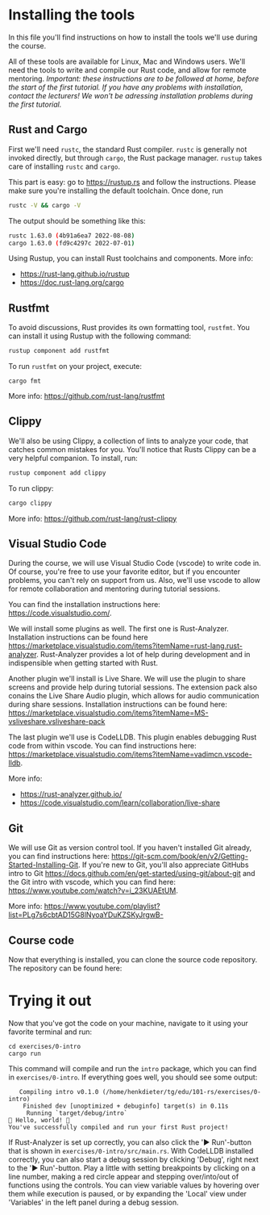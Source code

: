 # Installing the tools
In this file you'll find instructions on how to install the tools we'll use during the course.

All of these tools are available for Linux, Mac and Windows users. We'll need the tools to write and compile our Rust code, and allow for remote mentoring. *Important: these instructions are to be followed at home, before the start of the first tutorial. If you have any problems with installation, contact the lecturers! We won't be adressing installation problems during the first tutorial.*

## Rust and Cargo
First we'll need `rustc`, the standard Rust compiler. `rustc` is generally not invoked directly, but through `cargo`, the Rust package manager. `rustup` takes care of installing `rustc` and `cargo`.

This part is easy: go to <https://rustup.rs> and follow the instructions. Please make sure you're installing the default toolchain. Once done, run

```bash
rustc -V && cargo -V
```

The output should be something like this:

```bash
rustc 1.63.0 (4b91a6ea7 2022-08-08)
cargo 1.63.0 (fd9c4297c 2022-07-01)
```

Using Rustup, you can install Rust toolchains and components. More info: 
- <https://rust-lang.github.io/rustup>
- <https://doc.rust-lang.org/cargo>

## Rustfmt
To avoid discussions, Rust provides its own formatting tool, `rustfmt`. You can install it using Rustup with the following command:

```bash
rustup component add rustfmt
```

To run `rustfmt` on your project, execute:

```
cargo fmt
```

More info: <https://github.com/rust-lang/rustfmt>

## Clippy
We'll also be using Clippy, a collection of lints to analyze your code, that catches common mistakes for you. You'll notice that Rusts Clippy can be a very helpful companion. To install, run:

```bash
rustup component add clippy
```

To run clippy:

```bash
cargo clippy
```

More info: <https://github.com/rust-lang/rust-clippy>

## Visual Studio Code
During the course, we will use Visual Studio Code (vscode) to write code in. Of course, you're free to use your favorite editor, but if you encounter problems, you can't rely on support from us. Also, we'll use vscode to allow for remote collaboration and mentoring during tutorial sessions.

You can find the installation instructions here: <https://code.visualstudio.com/>.

We will install some plugins as well. The first one is Rust-Analyzer. Installation instructions can be found here <https://marketplace.visualstudio.com/items?itemName=rust-lang.rust-analyzer>. Rust-Analyzer provides a lot of help during development and in indispensible when getting started with Rust.

Another plugin we'll install is Live Share. We will use the plugin to share screens and provide help during tutorial sessions. The extension pack also conains the Live Share Audio plugin, which allows for audio communication during share sessions. Installation instructions can be found here: <https://marketplace.visualstudio.com/items?itemName=MS-vsliveshare.vsliveshare-pack>

The last plugin we'll use is CodeLLDB. This plugin enables debugging Rust code from within vscode. You can find instructions here: <https://marketplace.visualstudio.com/items?itemName=vadimcn.vscode-lldb>.


More info:
- <https://rust-analyzer.github.io/>
- <https://code.visualstudio.com/learn/collaboration/live-share>

## Git
We will use Git as version control tool. If you haven't installed Git already, you can find instructions here: <https://git-scm.com/book/en/v2/Getting-Started-Installing-Git>. If you're new to Git, you'll also appreciate GitHubs intro to Git <https://docs.github.com/en/get-started/using-git/about-git> and the Git intro with vscode, which you can find here: <https://www.youtube.com/watch?v=i_23KUAEtUM>.

More info: https://www.youtube.com/playlist?list=PLg7s6cbtAD15G8lNyoaYDuKZSKyJrgwB-

## Course code
Now that everything is installed, you can clone the source code repository. The repository can be found here: <!-- TODO INSERT REPO URL AND CLONE INSTRUCTIONS -->

# Trying it out
Now that you've got the code on your machine, navigate to it using your favorite terminal and run:

```
cd exercises/0-intro
cargo run
```

This command will compile and run the `intro` package, which you can find in `exercises/0-intro`. If everything goes well, you should see some output:

```
   Compiling intro v0.1.0 (/home/henkdieter/tg/edu/101-rs/exercises/0-intro)
    Finished dev [unoptimized + debuginfo] target(s) in 0.11s
     Running `target/debug/intro`
🦀 Hello, world! 🦀
You've successfully compiled and run your first Rust project!
```
If Rust-Analyzer is set up correctly, you can also click the '▶️ Run'-button that is shown in `exercises/0-intro/src/main.rs`. With CodeLLDB installed correctly, you can also start a debug session by clicking 'Debug', right next to the '▶️ Run'-button. Play a little with setting breakpoints by clicking on a line number, making a red circle appear and stepping over/into/out of functions using the controls. You can view variable values by hovering over them while execution is paused, or by expanding the 'Local' view under 'Variables' in the left panel during a debug session.

